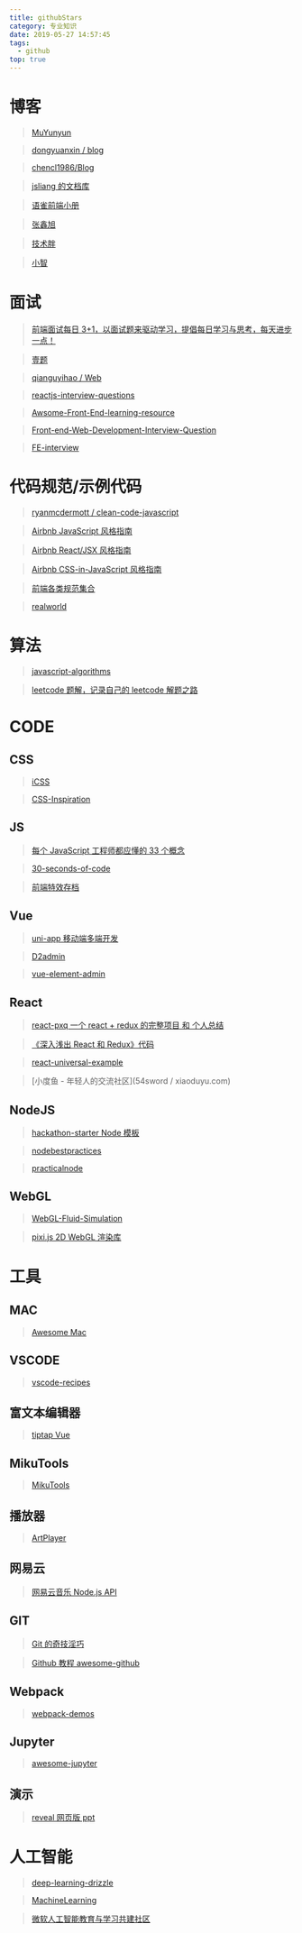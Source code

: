 ```yaml
---
title: githubStars
category: 专业知识
date: 2019-05-27 14:57:45
tags:
  - github
top: true
---
```


# 博客

> [MuYunyun](https://github.com/MuYunyun/blog)

> [dongyuanxin / blog](https://github.com/dongyuanxin/blog)

> [chencl1986/Blog](https://github.com/chencl1986/Blog)

> [jsliang 的文档库](https://github.com/LiangJunrong/document-library)

> [语雀前端小册](https://www.yuque.com/robinson/fe-guide/uo94f8)

> [张鑫旭](https://www.zhangxinxu.com/wordpress/)

> [技术胖](https://jspang.com/posts/2017/01/11/all-video-list.html)

> [小智](https://github.com/qq449245884/xiaozhi)

# 面试

> [前端面试每日 3+1，以面试题来驱动学习，提倡每日学习与思考，每天进步一点！](https://github.com/haizlin/fe-interview)

> [壹题](https://github.com/Advanced-Frontend/Daily-Interview-Question)

> [qianguyihao / Web](https://github.com/qianguyihao/Web)

> [reactjs-interview-questions](https://github.com/semlinker/reactjs-interview-questions)

> [Awsome-Front-End-learning-resource](https://github.com/helloqingfeng/Awsome-Front-End-learning-resource)

> [Front-end-Web-Development-Interview-Question](https://github.com/paddingme/Front-end-Web-Development-Interview-Question)

> [FE-interview](https://github.com/qiu-deqing/FE-interview)

# 代码规范/示例代码

> [ryanmcdermott / clean-code-javascript](https://github.com/ryanmcdermott/clean-code-javascript)

> [Airbnb JavaScript 风格指南](https://github.com/lin-123/javascript)

> [Airbnb React/JSX 风格指南](https://github.com/lin-123/javascript/tree/cn/react)

> [Airbnb CSS-in-JavaScript 风格指南](https://github.com/lin-123/javascript/tree/cn/css-in-javascript)

> [前端各类规范集合](https://github.com/ecomfe/spec)

> [realworld](https://github.com/gothinkster/realworld)

# 算法

> [javascript-algorithms](https://github.com/trekhleb/javascript-algorithms)

> [leetcode 题解，记录自己的 leetcode 解题之路](https://github.com/azl397985856/leetcode?utm_source=gold_browser_extension)

# CODE

## CSS

> [iCSS](https://github.com/chokcoco/iCSS)

> [CSS-Inspiration](https://github.com/chokcoco/CSS-Inspiration?utm_source=gold_browser_extension)

## JS

> [每个 JavaScript 工程师都应懂的 33 个概念](https://github.com/stephentian/33-js-concepts)

> [30-seconds-of-code](https://github.com/30-seconds/30-seconds-of-code)

> [前端特效存档](https://github.com/yangxi0126/javaScript)

## Vue

> [uni-app 移动端多端开发](https://github.com/dcloudio/uni-app)

> [D2admin](https://github.com/d2-projects/d2-admin)

> [vue-element-admin](https://github.com/PanJiaChen/vue-element-admin)

>

## React

> [react-pxq 一个 react + redux 的完整项目 和 个人总结](https://github.com/bailicangdu/react-pxq)

> [《深入浅出 React 和 Redux》代码](https://github.com/mocheng/react-and-redux)

> [react-universal-example](https://github.com/daixianceng/react-universal-example)

> [小度鱼 - 年轻人的交流社区](54sword / xiaoduyu.com)

## NodeJS

> [hackathon-starter Node 模板](https://github.com/sahat/hackathon-starter)

> [nodebestpractices](https://github.com/i0natan/nodebestpractices)

> [practicalnode](https://github.com/azat-co/practicalnode)

## WebGL

> [WebGL-Fluid-Simulation](https://github.com/PavelDoGreat/WebGL-Fluid-Simulation)

> [pixi.js 2D WebGL 渲染库](https://github.com/pixijs/pixi.js?utm_source=gold_browser_extension)

# 工具

## MAC

> [Awesome Mac](https://github.com/jaywcjlove/awesome-mac/blob/master/README-zh.md)

## VSCODE

> [vscode-recipes](https://github.com/microsoft/vscode-recipes)

## 富文本编辑器

> [tiptap Vue](https://github.com/scrumpy/tiptap?utm_source=gold_browser_extension)

## MikuTools

> [MikuTools](https://github.com/Ice-Hazymoon/MikuTools)

## 播放器

> [ArtPlayer](https://github.com/zhw2590582/ArtPlayer)

## 网易云

> [网易云音乐 Node.js API ](https://github.com/Binaryify/NeteaseCloudMusicApi)

## GIT

> [Git 的奇技淫巧](https://github.com/521xueweihan/git-tips)

> [Github 教程 awesome-github](https://github.com/AntBranch/awesome-github)

## Webpack

> [webpack-demos](https://github.com/ruanyf/webpack-demos)

## Jupyter

> [awesome-jupyter](https://github.com/markusschanta/awesome-jupyter)

## 演示

> [reveal 网页版 ppt](https://github.com/hakimel/reveal.js?utm_source=gold_browser_extension)

# 人工智能

> [deep-learning-drizzle](https://github.com/kmario23/deep-learning-drizzle)

> [MachineLearning](https://github.com/wepe/MachineLearning)

> [微软人工智能教育与学习共建社区](https://github.com/microsoft/ai-edu)
